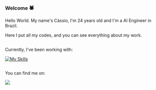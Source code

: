 ### Welcome 🕷️

Hello World. My name's Cássio, I'm 24 years old and I'm a AI Engineer in Brazil.

Here I put all my codes, and you can see everything about my work.

##

Currently, I've been working with:

[![My Skills](https://skillicons.dev/icons?i=python,gcp,mongodb,docker,mysql,tensorflow&perline=11)](https://skillicons.dev)

##
You can find me on:

<a href="https://www.linkedin.com/in/c%C3%A1ssio-tieres-bomfim-99573a179/">
  <img src="https://img.shields.io/badge/LinkedIn-0077B5?style=for-the-badge&logo=linkedin&logoColor=white">
</a>

